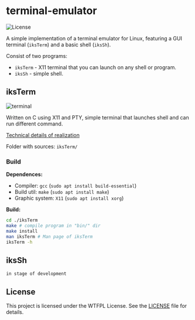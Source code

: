 # terminal-emulator

![License](https://img.shields.io/github/license/khmelnitskiianton/terminal-emulator)

A simple implementation of a terminal emulator for Linux, featuring a GUI terminal (`iksTerm`) and a basic shell (`iksSh`).

Consist of two programs:

- `iksTerm` - X11 terminal that you can launch on any shell or program.
- `iksSh`   - simple shell.

## iksTerm

![terminal](https://github.com/user-attachments/assets/780017d9-5f8f-49d4-8e3b-e15e2cae9cfa)

Written on C using X11 and PTY, simple terminal that launches shell and can run different command.

[Technical details of realization](iksTerm/README.md)

Folder with sources: `iksTerm/`

### Build

**Dependences:**

- Compiler: `gcc`       (`sudo apt install build-essential`)
- Build util: `make`    (`sudo apt install make`)
- Graphic system: `X11` (`sudo apt install xorg`)

**Build:**

```bash
cd ./iksTerm
make # compile program in "bin/" dir
make install
man iksTerm # Man page of iksTerm
iksTerm -h
```

## iksSh

`in stage of development`

## License

This project is licensed under the WTFPL License. See the [LICENSE](LICENSE) file for details.
